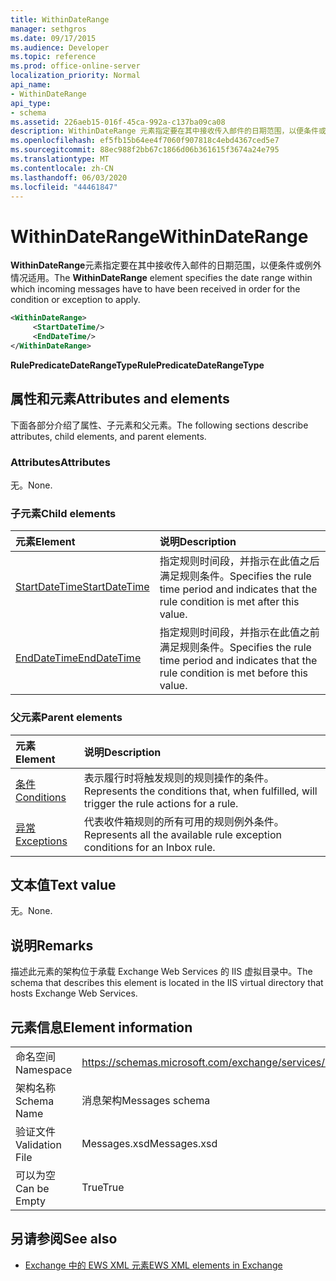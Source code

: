 ```yaml
---
title: WithinDateRange
manager: sethgros
ms.date: 09/17/2015
ms.audience: Developer
ms.topic: reference
ms.prod: office-online-server
localization_priority: Normal
api_name:
- WithinDateRange
api_type:
- schema
ms.assetid: 226aeb15-016f-45ca-992a-c137ba09ca08
description: WithinDateRange 元素指定要在其中接收传入邮件的日期范围，以便条件或例外情况适用。
ms.openlocfilehash: ef5fb15b64ee4f7060f907818c4ebd4367ced5e7
ms.sourcegitcommit: 88ec988f2bb67c1866d06b361615f3674a24e795
ms.translationtype: MT
ms.contentlocale: zh-CN
ms.lasthandoff: 06/03/2020
ms.locfileid: "44461847"
---
```

# <a name="withindaterange"></a><span data-ttu-id="02cb6-103">WithinDateRange</span><span class="sxs-lookup"><span data-stu-id="02cb6-103">WithinDateRange</span></span>

<span data-ttu-id="02cb6-104">**WithinDateRange**元素指定要在其中接收传入邮件的日期范围，以便条件或例外情况适用。</span><span class="sxs-lookup"><span data-stu-id="02cb6-104">The **WithinDateRange** element specifies the date range within which incoming messages have to have been received in order for the condition or exception to apply.</span></span> 
  
```XML
<WithinDateRange>
     <StartDateTime/>
     <EndDateTime/>
</WithinDateRange>
```

 <span data-ttu-id="02cb6-105">**RulePredicateDateRangeType**</span><span class="sxs-lookup"><span data-stu-id="02cb6-105">**RulePredicateDateRangeType**</span></span>
## <a name="attributes-and-elements"></a><span data-ttu-id="02cb6-106">属性和元素</span><span class="sxs-lookup"><span data-stu-id="02cb6-106">Attributes and elements</span></span>

<span data-ttu-id="02cb6-107">下面各部分介绍了属性、子元素和父元素。</span><span class="sxs-lookup"><span data-stu-id="02cb6-107">The following sections describe attributes, child elements, and parent elements.</span></span>
  
### <a name="attributes"></a><span data-ttu-id="02cb6-108">Attributes</span><span class="sxs-lookup"><span data-stu-id="02cb6-108">Attributes</span></span>

<span data-ttu-id="02cb6-109">无。</span><span class="sxs-lookup"><span data-stu-id="02cb6-109">None.</span></span>
  
### <a name="child-elements"></a><span data-ttu-id="02cb6-110">子元素</span><span class="sxs-lookup"><span data-stu-id="02cb6-110">Child elements</span></span>

|<span data-ttu-id="02cb6-111">**元素**</span><span class="sxs-lookup"><span data-stu-id="02cb6-111">**Element**</span></span>|<span data-ttu-id="02cb6-112">**说明**</span><span class="sxs-lookup"><span data-stu-id="02cb6-112">**Description**</span></span>|
|:-----|:-----|
|[<span data-ttu-id="02cb6-113">StartDateTime</span><span class="sxs-lookup"><span data-stu-id="02cb6-113">StartDateTime</span></span>](startdatetime.md) <br/> |<span data-ttu-id="02cb6-114">指定规则时间段，并指示在此值之后满足规则条件。</span><span class="sxs-lookup"><span data-stu-id="02cb6-114">Specifies the rule time period and indicates that the rule condition is met after this value.</span></span>  <br/> |
|[<span data-ttu-id="02cb6-115">EndDateTime</span><span class="sxs-lookup"><span data-stu-id="02cb6-115">EndDateTime</span></span>](enddatetime.md) <br/> |<span data-ttu-id="02cb6-116">指定规则时间段，并指示在此值之前满足规则条件。</span><span class="sxs-lookup"><span data-stu-id="02cb6-116">Specifies the rule time period and indicates that the rule condition is met before this value.</span></span>  <br/> |
   
### <a name="parent-elements"></a><span data-ttu-id="02cb6-117">父元素</span><span class="sxs-lookup"><span data-stu-id="02cb6-117">Parent elements</span></span>

|<span data-ttu-id="02cb6-118">**元素**</span><span class="sxs-lookup"><span data-stu-id="02cb6-118">**Element**</span></span>|<span data-ttu-id="02cb6-119">**说明**</span><span class="sxs-lookup"><span data-stu-id="02cb6-119">**Description**</span></span>|
|:-----|:-----|
|[<span data-ttu-id="02cb6-120">条件</span><span class="sxs-lookup"><span data-stu-id="02cb6-120">Conditions</span></span>](conditions.md) <br/> |<span data-ttu-id="02cb6-121">表示履行时将触发规则的规则操作的条件。</span><span class="sxs-lookup"><span data-stu-id="02cb6-121">Represents the conditions that, when fulfilled, will trigger the rule actions for a rule.</span></span>  <br/> |
|[<span data-ttu-id="02cb6-122">异常</span><span class="sxs-lookup"><span data-stu-id="02cb6-122">Exceptions</span></span>](exceptions.md) <br/> |<span data-ttu-id="02cb6-123">代表收件箱规则的所有可用的规则例外条件。</span><span class="sxs-lookup"><span data-stu-id="02cb6-123">Represents all the available rule exception conditions for an Inbox rule.</span></span>  <br/> |
   
## <a name="text-value"></a><span data-ttu-id="02cb6-124">文本值</span><span class="sxs-lookup"><span data-stu-id="02cb6-124">Text value</span></span>

<span data-ttu-id="02cb6-125">无。</span><span class="sxs-lookup"><span data-stu-id="02cb6-125">None.</span></span>
  
## <a name="remarks"></a><span data-ttu-id="02cb6-126">说明</span><span class="sxs-lookup"><span data-stu-id="02cb6-126">Remarks</span></span>

<span data-ttu-id="02cb6-127">描述此元素的架构位于承载 Exchange Web Services 的 IIS 虚拟目录中。</span><span class="sxs-lookup"><span data-stu-id="02cb6-127">The schema that describes this element is located in the IIS virtual directory that hosts Exchange Web Services.</span></span>
  
## <a name="element-information"></a><span data-ttu-id="02cb6-128">元素信息</span><span class="sxs-lookup"><span data-stu-id="02cb6-128">Element information</span></span>

|||
|:-----|:-----|
|<span data-ttu-id="02cb6-129">命名空间</span><span class="sxs-lookup"><span data-stu-id="02cb6-129">Namespace</span></span>  <br/> |https://schemas.microsoft.com/exchange/services/2006/messages  <br/> |
|<span data-ttu-id="02cb6-130">架构名称</span><span class="sxs-lookup"><span data-stu-id="02cb6-130">Schema Name</span></span>  <br/> |<span data-ttu-id="02cb6-131">消息架构</span><span class="sxs-lookup"><span data-stu-id="02cb6-131">Messages schema</span></span>  <br/> |
|<span data-ttu-id="02cb6-132">验证文件</span><span class="sxs-lookup"><span data-stu-id="02cb6-132">Validation File</span></span>  <br/> |<span data-ttu-id="02cb6-133">Messages.xsd</span><span class="sxs-lookup"><span data-stu-id="02cb6-133">Messages.xsd</span></span>  <br/> |
|<span data-ttu-id="02cb6-134">可以为空</span><span class="sxs-lookup"><span data-stu-id="02cb6-134">Can be Empty</span></span>  <br/> |<span data-ttu-id="02cb6-135">True</span><span class="sxs-lookup"><span data-stu-id="02cb6-135">True</span></span>  <br/> |
   
## <a name="see-also"></a><span data-ttu-id="02cb6-136">另请参阅</span><span class="sxs-lookup"><span data-stu-id="02cb6-136">See also</span></span>



- [<span data-ttu-id="02cb6-137">Exchange 中的 EWS XML 元素</span><span class="sxs-lookup"><span data-stu-id="02cb6-137">EWS XML elements in Exchange</span></span>](ews-xml-elements-in-exchange.md)

